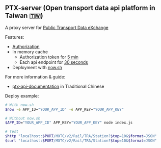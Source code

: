 ## PTX-server (Open transport data api platform in Taiwan 🇹🇼)

A proxy server for [Public Transport Data eXchange](https://ptx.transportdata.tw)

Features:

- [Authorization](https://ptxmotc.gitbooks.io/ptx-api-documentation/content/api/HMac.html)
- In memory cache
  - Authorization token for [5 min](https://ptxmotc.gitbooks.io/ptx-api-documentation/content/api/HMac.html)
  - Each api endpoint for [30 seconds](https://gist.github.com/ptxmotc/383118204ecf7192bdf96bc0197bb981)
- Deployment with [now.sh](https://zeit.co/now)

For more information & guide:

- [ptx-api-documentation](https://ptxmotc.gitbooks.io/ptx-api-documentation/content/) in Traditional Chinese

Deploy example:

```bash
# With now.sh
$now -e APP_ID="YOUR_APP_ID" -e APP_KEY="YOUR_APP_KEY"

# Without now.sh
$APP_ID="YOUR_APP_ID" APP_KEY="YOUR_APP_KEY" node index.js

# Test
$http "localhost:$PORT/MOTC/v2/Rail/TRA/Station?$top=10&$format=JSON"
$curl "localhost:$PORT/MOTC/v2/Rail/TRA/Station?$top=10&$format=JSON"
```
